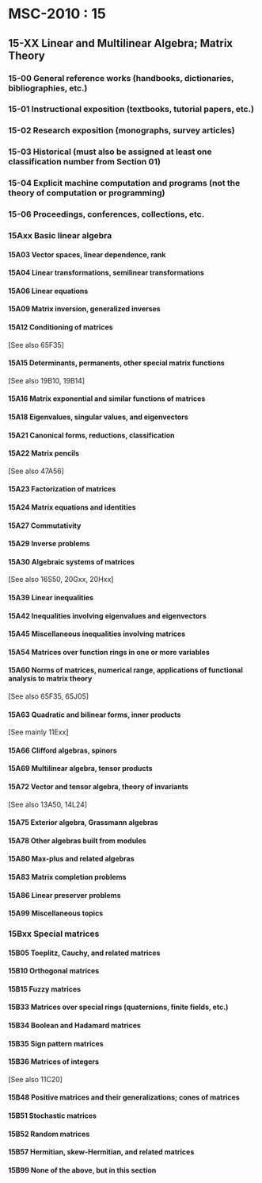 # MSC-2010 : 15

## 15-XX Linear and Multilinear Algebra; Matrix Theory

### 15-00 General reference works (handbooks, dictionaries, bibliographies, etc.)

### 15-01 Instructional exposition (textbooks, tutorial papers, etc.)

### 15-02 Research exposition (monographs, survey articles)

### 15-03 Historical (must also be assigned at least one classification number from Section 01)

### 15-04 Explicit machine computation and programs (not the theory of computation or programming)

### 15-06 Proceedings, conferences, collections, etc.

### 15Axx Basic linear algebra

#### 15A03 Vector spaces, linear dependence, rank

#### 15A04 Linear transformations, semilinear transformations

#### 15A06 Linear equations

#### 15A09 Matrix inversion, generalized inverses

#### 15A12 Conditioning of matrices

\[See also 65F35]

#### 15A15 Determinants, permanents, other special matrix functions

\[See also 19B10, 19B14]

#### 15A16 Matrix exponential and similar functions of matrices

#### 15A18 Eigenvalues, singular values, and eigenvectors

#### 15A21 Canonical forms, reductions, classification

#### 15A22 Matrix pencils

\[See also 47A56]

#### 15A23 Factorization of matrices

#### 15A24 Matrix equations and identities

#### 15A27 Commutativity

#### 15A29 Inverse problems

#### 15A30 Algebraic systems of matrices

\[See also 16S50, 20Gxx, 20Hxx]

#### 15A39 Linear inequalities

#### 15A42 Inequalities involving eigenvalues and eigenvectors

#### 15A45 Miscellaneous inequalities involving matrices

#### 15A54 Matrices over function rings in one or more variables

#### 15A60 Norms of matrices, numerical range, applications of functional analysis to matrix theory

\[See also 65F35, 65J05]

#### 15A63 Quadratic and bilinear forms, inner products

\[See mainly 11Exx]

#### 15A66 Clifford algebras, spinors

#### 15A69 Multilinear algebra, tensor products

#### 15A72 Vector and tensor algebra, theory of invariants

\[See also 13A50, 14L24]

#### 15A75 Exterior algebra, Grassmann algebras

#### 15A78 Other algebras built from modules

#### 15A80 Max-plus and related algebras

#### 15A83 Matrix completion problems

#### 15A86 Linear preserver problems

#### 15A99 Miscellaneous topics

### 15Bxx Special matrices

#### 15B05 Toeplitz, Cauchy, and related matrices

#### 15B10 Orthogonal matrices

#### 15B15 Fuzzy matrices

#### 15B33 Matrices over special rings (quaternions, finite fields, etc.)

#### 15B34 Boolean and Hadamard matrices

#### 15B35 Sign pattern matrices

#### 15B36 Matrices of integers

\[See also 11C20]

#### 15B48 Positive matrices and their generalizations; cones of matrices

#### 15B51 Stochastic matrices

#### 15B52 Random matrices

#### 15B57 Hermitian, skew-Hermitian, and related matrices

#### 15B99 None of the above, but in this section

